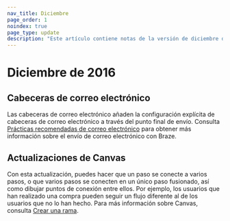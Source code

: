 ```yaml
---
nav_title: Diciembre
page_order: 1
noindex: true
page_type: update
description: "Este artículo contiene notas de la versión de diciembre de 2016."
---
```


# Diciembre de 2016

## Cabeceras de correo electrónico

Las cabeceras de correo electrónico añaden la configuración explícita de cabeceras de correo electrónico a través del punto final de envío. Consulta [Prácticas recomendadas de correo electrónico]({{site.baseurl}}/user_guide/message_building_by_channel/email/best_practices/) para obtener más información sobre el envío de correo electrónico con Braze.

## Actualizaciones de Canvas

Con esta actualización, puedes hacer que un paso se conecte a varios pasos, o que varios pasos se conecten en un único paso fusionado, así como dibujar puntos de conexión entre ellos. Por ejemplo, los usuarios que han realizado una compra pueden seguir un flujo diferente al de los usuarios que no lo han hecho. Para más información sobre Canvas, consulta [Crear una rama]({{site.baseurl}}/user_guide/engagement_tools/canvas/create_a_canvas/branching/#branching).

